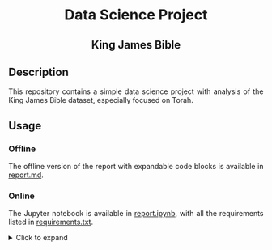 <h1 style="text-align: center;">Data Science Project</h1>
<h2 style="text-align: center;">King James Bible</h2>

<h2>Description</h2>
<p style="text-align: justify;">
    This repository contains a simple data science project with analysis of the King James Bible dataset, especially focused on Torah.
</p>

<h2>Usage</h2>

<h3>Offline</h3>
<p style="text-align: justify;">
    The offline version of the report with expandable code blocks is available in <a href="report.md">report.md</a>.
</p>

<h3>Online</h3>
<p style="text-align: justify;">
    The Jupyter notebook is available in <a href="report.ipynb">report.ipynb</a>, with all the requirements listed in <a href="requirements.txt">requirements.txt</a>.
</p>

<details>
<summary>Click to expand</summary>


```python
import pandas as pd

# Define a function to parse the book, chapter, and verse
def parse_reference(reference):
    book, chapter_verse = reference.rsplit(' ', 1)
    chapter, verse = map(int, chapter_verse.split(':'))
    return book, chapter, verse

# Load the file
file_path = "data/bible.txt"
data = pd.read_csv(file_path, header=None, sep="\t", names=["Book Chapter:Verse", "Text"])
data["Book"], data["Chapter"], data["Verse"] = zip(*data["Book Chapter:Verse"].apply(parse_reference))
data = data[["Book", "Chapter", "Verse", "Text"]]

# Display the resulting DataFrame
data.head()
```
</details>